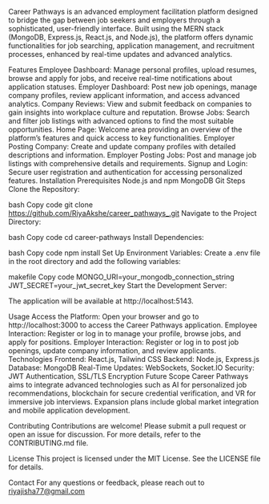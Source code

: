 Career Pathways is an advanced employment facilitation platform designed to bridge the gap between job seekers and employers through a sophisticated, user-friendly interface. Built using the MERN stack (MongoDB, Express.js, React.js, and Node.js), the platform offers dynamic functionalities for job searching, application management, and recruitment processes, enhanced by real-time updates and advanced analytics.

Features
Employee Dashboard: Manage personal profiles, upload resumes, browse and apply for jobs, and receive real-time notifications about application statuses.
Employer Dashboard: Post new job openings, manage company profiles, review applicant information, and access advanced analytics.
Company Reviews: View and submit feedback on companies to gain insights into workplace culture and reputation.
Browse Jobs: Search and filter job listings with advanced options to find the most suitable opportunities.
Home Page: Welcome area providing an overview of the platform’s features and quick access to key functionalities.
Employer Posting Company: Create and update company profiles with detailed descriptions and information.
Employer Posting Jobs: Post and manage job listings with comprehensive details and requirements.
Signup and Login: Secure user registration and authentication for accessing personalized features.
Installation
Prerequisites
Node.js and npm
MongoDB
Git
Steps
Clone the Repository:

bash
Copy code
git clone https://github.com/RiyaAkshe/career_pathways_.git
Navigate to the Project Directory:

bash
Copy code
cd career-pathways
Install Dependencies:

bash
Copy code
npm install
Set Up Environment Variables:
Create a .env file in the root directory and add the following variables:

makefile
Copy code
MONGO_URI=your_mongodb_connection_string
JWT_SECRET=your_jwt_secret_key
Start the Development Server:


The application will be available at http://localhost:5143.

Usage
Access the Platform: Open your browser and go to http://localhost:3000 to access the Career Pathways application.
Employee Interaction: Register or log in to manage your profile, browse jobs, and apply for positions.
Employer Interaction: Register or log in to post job openings, update company information, and review applicants.
Technologies
Frontend: React.js, Tailwind CSS
Backend: Node.js, Express.js
Database: MongoDB
Real-Time Updates: WebSockets, Socket.IO
Security: JWT Authentication, SSL/TLS Encryption
Future Scope
Career Pathways aims to integrate advanced technologies such as AI for personalized job recommendations, blockchain for secure credential verification, and VR for immersive job interviews. Expansion plans include global market integration and mobile application development.

Contributing
Contributions are welcome! Please submit a pull request or open an issue for discussion. For more details, refer to the CONTRIBUTING.md file.

License
This project is licensed under the MIT License. See the LICENSE file for details.

Contact
For any questions or feedback, please reach out to riyajisha77@gmail.com

